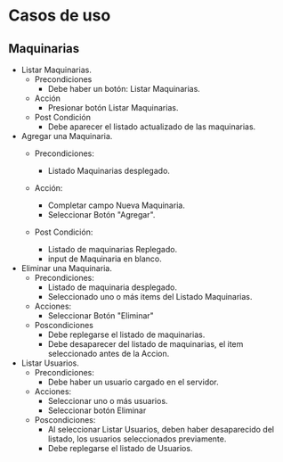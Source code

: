 # Casos de uso
## Maquinarias
- Listar Maquinarias.
    - Precondiciones
        - Debe haber un botón: Listar Maquinarias.
    - Acción
        - Presionar botón Listar Maquinarias.
    - Post Condición
        - Debe aparecer el listado actualizado de las maquinarias.
- Agregar una Maquinaria.
    - Precondiciones:
        - Listado Maquinarias desplegado.
    - Acción:
        - Completar campo Nueva Maquinaria.
        - Seleccionar Botón "Agregar".

    - Post Condición:
        - Listado de maquinarias Replegado.
        - input de Maquinaria en blanco.
- Eliminar una Maquinaria.
    - Precondiciones:
        - Listado de maquinaria desplegado.
        - Seleccionado uno o más items del Listado Maquinarias.
    - Acciones:
        - Seleccionar Botón "Eliminar"
    - Poscondiciones
        - Debe replegarse el listado de maquinarias.
        - Debe desaparecer del listado de maquinarias, el item seleccionado antes de la Accion.
- Listar Usuarios.
    - Precondiciones:
        - Debe haber un usuario cargado en el servidor.
    - Acciones:
        - Seleccionar uno o más usuarios.
        - Seleccionar botón Eliminar
    - Poscondiciones:
        - Al seleccionar Listar Usuarios, deben haber desaparecido del listado, los usuarios seleccionados previamente.
        - Debe replegarse el listado de Usuarios.
